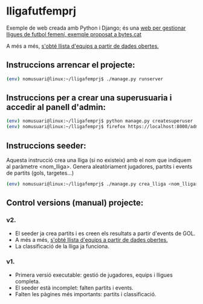 # lligafutfemprj

Exemple de web creada amb Python i Django; és una [web per gestionar lligues de futbol femení, exemple proposat a bytes.cat](https://www.bytes.cat/django_lliga) 

A més a més, [s'obté llista d'equips a partir de dades obertes.](https://bytes.cat/opendata_pandas)

## Instruccions arrencar el projecte:

```sh
(env) nomusuari@linux:~/lligafemprj$ ./manage.py runserver
```

## Instruccions per a crear una superusuaria i accedir al panell d'admin:
```sh
(env) nomusuari@linux:~/lligafemprj$ python manage.py createsuperuser
(env) nomusuari@linux:~/lligafemprj$ firefox https://localhost:8000/admin
```

## Instruccions seeder:
Aquesta instrucció crea una lliga (si no existeix) amb el nom que indiquem al paràmetre <nom_lliga>.
Genera aleatòriament jugadores, partits i events de partits (gols, targetes...)
```sh
(env) nomusuari@linux:~/lligafemprj$ ./manage.py crea_lliga <nom_lliga>
```

## Control versions (manual) projecte:

### v2.
- El seeder ja crea partits i es creen els resultats a partir d'events de GOL.
- A més a més, [s'obté llista d'equips a partir de dades obertes.](https://bytes.cat/opendata_pandas)
- La classificació de la lliga ja funciona.

### v1.
- Primera versió executable: gestió de jugadores, equips i lligues completa.
- El seeder està incomplet: falten partits i events.
- Falten les pàgines més importants: partits i classificació.
